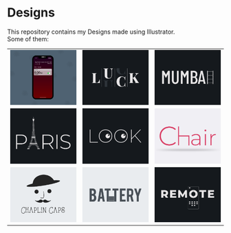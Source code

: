 # Designs
This repository contains my Designs made using Illustrator.<br>
Some of them:<br>
<table>
<tr><td><img src="./2020-11/png/19.11.2020 - 2.png"></td><td><img src="./2020-12/png/06.12.2020.png"></td><td><img src="./2020-12/png/27.12.2020.png"></td></tr>
<tr><td><img src="./2020-12/png/18.12.2020.png"></td><td><img src="./2021-01/png/16.01.2021.png"></td><td><img src="./2020-11/png/17.11.2020.png"></td></tr>
<tr><td><img src="./2020-11/png/18.11.2020.png"></td><td><img src="./2020-11/png/28.11.2020.png"></td><td><img src="./2020-12/png/08.12.2020.png"></td></tr>
</table>
